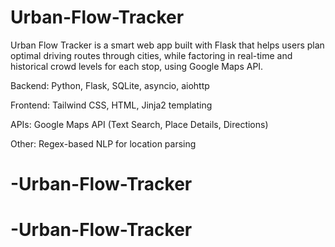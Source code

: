 # Urban-Flow-Tracker

Urban Flow Tracker is a smart web app built with Flask that helps users plan optimal driving routes through cities, while factoring in real-time and historical crowd levels for each stop, using Google Maps API.

Backend: Python, Flask, SQLite, asyncio, aiohttp

Frontend: Tailwind CSS, HTML, Jinja2 templating

APIs: Google Maps API (Text Search, Place Details, Directions)

Other: Regex-based NLP for location parsing
# -Urban-Flow-Tracker
# -Urban-Flow-Tracker
